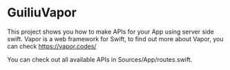 # GuiliuVapor

This project shows you how to make APIs for your App using server side swift. Vapor is a web framework for Swift, to find out more about Vapor, you can check https://vapor.codes/

You can check out all available APIs in Sources/App/routes.swift.
